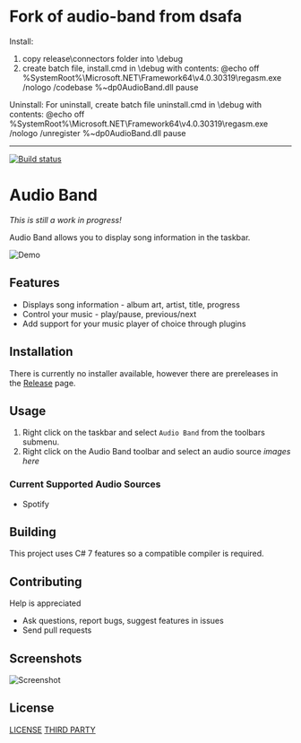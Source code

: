 # Fork of audio-band from dsafa

Install:
1. copy release\connectors folder into \debug
2. create batch file, install.cmd in \debug with contents:
@echo off
%SystemRoot%\Microsoft.NET\Framework64\v4.0.30319\regasm.exe /nologo /codebase %~dp0AudioBand.dll
pause

Uninstall:
For uninstall, create batch file uninstall.cmd in \debug with contents:
@echo off
%SystemRoot%\Microsoft.NET\Framework64\v4.0.30319\regasm.exe /nologo /unregister %~dp0AudioBand.dll
pause

---

[![Build status](https://ci.appveyor.com/api/projects/status/v32xl29r8uucuwj3?svg=true)](https://ci.appveyor.com/project/dsafa/audio-band)

# Audio Band
*This is still a work in progress!*

Audio Band allows you to display song information in the taskbar.

![Demo](./screenshots/demo.gif)

## Features
- Displays song information - album art, artist, title, progress
- Control your music - play/pause, previous/next
- Add support for your music player of choice through plugins

## Installation
There is currently no installer available, however there are prereleases in the [Release](https://github.com/dsafa/audio-band/releases) page.

## Usage
1. Right click on the taskbar and select `Audio Band` from the toolbars submenu.
2. Right click on the Audio Band toolbar and select an audio source
_images here_

### Current Supported Audio Sources
- Spotify

## Building
This project uses C# 7 features so a compatible compiler is required.

## Contributing
Help is appreciated
- Ask questions, report bugs, suggest features in issues
- Send pull requests

## Screenshots
![Screenshot](./screenshots/screenshot.png)

## License
[LICENSE](https://github.com/dsafa/audio-band/blob/master/LICENSE)
[THIRD PARTY](https://github.com/dsafa/audio-band/blob/master/LICENSE-3RD-PARTY)
